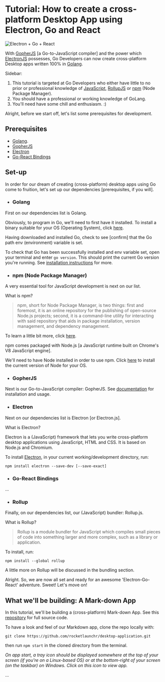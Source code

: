 <!-- ---
title: Setup
date: 2019-09-01
draft: false
exclude_search: false
--- -->

# Tutorial: How to create a cross-platform Desktop App using Electron, Go and React

![Electron + Go + React](https://github.com/rocketlaunchr/desktop-application/blob/tutorial/go-react-electron.png?raw=true)


With [GopherJS](https://github.com/gopherjs/gopherjs) [a Go-to-JavaScript compiler] and the power which [ElectronJS](https://electronjs.org/) possesses, Go Developers can now create cross-platform Desktop apps written 100% in [Golang](https://golang.org/).

Sidebar:
1. This tutorial is targeted at Go Developers who either have little to no prior or professional knowledge of [JavaScript](https://developer.mozilla.org/en-US/docs/Web/JavaScript), [RollupJS](https://rollupjs.org/) or [npm](https://docs.npmjs.com/) (Node Package Manager).
2. You should have a professional or working knowledge of GoLang.
3. You'll need have some chill and enthusiasm. :)

Alright, before we start off, let's list some prerequisites for development.

## Prerequisites

* [Golang](https://golang.org/dl/).
* [GopherJS](https://github.com/gopherjs/gopherjs)
* [Electron](https://github.com/electron/electron)
* [Go-React Bindings](https://github.com/rocketlaunchr/react)


## Set-up

In order for our dream of creating (cross-platform) desktop apps using Go come to fruition, let's set up our dependencies [prerequisites, if you will].

* ### Golang

First on our dependencies list is Golang. 

Obviously, to program in Go, we'll need to first have it installed. To install a binary suitable for your OS (Operating System), click [here](https://golang.org/dl/).

Having downloaded and installed Go, check to see [confirm] that the Go path env (environment) variable is set.

To check that Go has been successfully installed and env variable set, open your terminal and enter `go version`. This should print the current Go version you're running. See [installation instructions](https://golang.org/dl/) for more.

* ### npm (Node Package Manager)

A very essential tool for JavaScript development is next on our list.

What is npm? 

> npm, short for Node Package Manager, is two things: first and foremost, it is an online repository for the publishing of open-source Node.js projects; second, it is a command-line utility for interacting with said repository that aids in package installation, version management, and dependency management.

To learn a little bit more, click [here](https://nodejs.org/en/knowledge/getting-started/npm/what-is-npm/).

npm comes packaged with Node.js [a JavaScript runtime built on Chrome's V8 JavaScript engine].

We'll need to have Node installed in order to use npm. Click [here](https://nodejs.org/en/) to install the current version of Node for your OS.


* ### GopherJS

Next is our Go-to-JavaScript compiler: GopherJS. See [documentation](https://github.com/gopherjs/gopherjs) for installation and usage.

* ### Electron

Next on our dependencies list is Electron [or Electron.js].

What is Electron?

Electron is a (JavaScript) framework that lets you write cross-platform desktop applications using JavaScript, HTML and CSS. It is based on Node.js and Chromium.

To install [Electron](https://github.com/electron/electron), in your current working/development directory, run:

```
npm install electron --save-dev [--save-exact]
```

* ### Go-React Bindings

...

* ### Rollup

Finally, on our dependencies list, our (JavaScript) bundler: Rollup.js.

What is Rollup?

> Rollup is a module bundler for JavaScript which compiles small pieces of code into something larger and more complex, such as a library or application.

To install, run:

```
npm install --global rollup
```

A little more on Rollup will be discussed in the bundling section.



Alright. So, we are now all set and ready for an awesome 'Electron-Go-React' adventure. Sweet! Let's move on!


## What we'll be building: A Mark-down App

In this tutorial, we'll be building a (cross-platform) Mark-down App. See this [repository](https://github.com/rocketlaunchr/desktop-application/) for full source code.

To have a look and feel of our Markdown app, clone the repo locally with:

```
git clone https://github.com/rocketlaunchr/desktop-application.git
```

then run `npm start` in the cloned directory from the terminal.

_On app start, a tray icon should be displayed somewhere at the top of your screen (if you're on a Linux-based OS) or at the bottom-right of your screen (on the taskbar) on Windows. Click on this icon to view app._


...



